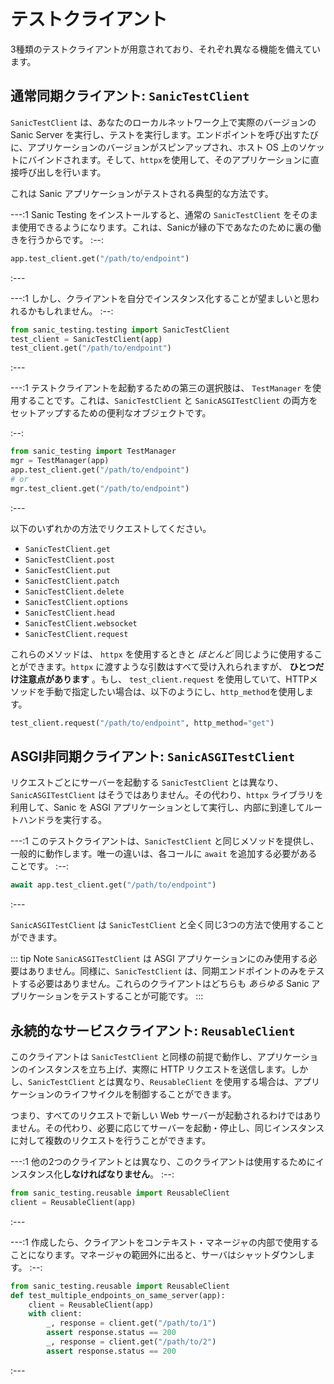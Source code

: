 # テストクライアント

3種類のテストクライアントが用意されており、それぞれ異なる機能を備えています。

## 通常同期クライアント: `SanicTestClient`

`SanicTestClient` は、あなたのローカルネットワーク上で実際のバージョンの Sanic Server を実行し、テストを実行します。エンドポイントを呼び出すたびに、アプリケーションのバージョンがスピンアップされ、ホスト OS 上のソケットにバインドされます。そして、`httpx`を使用して、そのアプリケーションに直接呼び出しを行います。

これは Sanic アプリケーションがテストされる典型的な方法です。

---:1
Sanic Testing をインストールすると、通常の `SanicTestClient` をそのまま使用できるようになります。これは、Sanicが縁の下であなたのために裏の働きを行うからです。
:--:
```python
app.test_client.get("/path/to/endpoint")
```
:---

---:1
しかし、クライアントを自分でインスタンス化することが望ましいと思われるかもしれません。
:--:
```python
from sanic_testing.testing import SanicTestClient
test_client = SanicTestClient(app)
test_client.get("/path/to/endpoint")
```
:---

---:1
テストクライアントを起動するための第三の選択肢は、 `TestManager` を使用することです。これは、`SanicTestClient` と `SanicASGITestClient` の両方をセットアップするための便利なオブジェクトです。

:--:
```python
from sanic_testing import TestManager
mgr = TestManager(app)
app.test_client.get("/path/to/endpoint")
# or
mgr.test_client.get("/path/to/endpoint")
```
:---

以下のいずれかの方法でリクエストしてください。

- `SanicTestClient.get`
- `SanicTestClient.post`
- `SanicTestClient.put`
- `SanicTestClient.patch`
- `SanicTestClient.delete`
- `SanicTestClient.options`
- `SanicTestClient.head`
- `SanicTestClient.websocket`
- `SanicTestClient.request`

これらのメソッドは、 `httpx` を使用するときと *ほとんど* 同じように使用することができます。`httpx` に渡すような引数はすべて受け入れられますが、 **ひとつだけ注意点があります** 。もし、 `test_client.request` を使用していて、HTTPメソッドを手動で指定したい場合は、以下のようにし、`http_method`を使用します。

```python
test_client.request("/path/to/endpoint", http_method="get")
```

## ASGI非同期クライアント: `SanicASGITestClient`

リクエストごとにサーバーを起動する `SanicTestClient` とは異なり、`SanicASGITestClient` はそうではありません。その代わり、`httpx` ライブラリを利用して、Sanic を ASGI アプリケーションとして実行し、内部に到達してルートハンドラを実行する。

---:1
このテストクライアントは、`SanicTestClient` と同じメソッドを提供し、一般的に動作します。唯一の違いは、各コールに `await` を追加する必要があることです。
:--:
```python
await app.test_client.get("/path/to/endpoint")
```
:---

`SanicASGITestClient` は `SanicTestClient` と全く同じ3つの方法で使用することができます。

::: tip Note
`SanicASGITestClient` は ASGI アプリケーションにのみ使用する必要はありません。同様に、`SanicTestClient` は、同期エンドポイントのみをテストする必要はありません。これらのクライアントはどちらも *あらゆる* Sanic アプリケーションをテストすることが可能です。
:::

## 永続的なサービスクライアント: `ReusableClient`

このクライアントは `SanicTestClient` と同様の前提で動作し、アプリケーションのインスタンスを立ち上げ、実際に HTTP リクエストを送信します。しかし、`SanicTestClient` とは異なり、`ReusableClient` を使用する場合は、アプリケーションのライフサイクルを制御することができます。

つまり、すべてのリクエストで新しい Web サーバーが起動されるわけではありません。その代わり、必要に応じてサーバーを起動・停止し、同じインスタンスに対して複数のリクエストを行うことができます。

---:1
他の2つのクライアントとは異なり、このクライアントは使用するためにインスタンス化**しなければなりません**。
:--:
```python
from sanic_testing.reusable import ReusableClient
client = ReusableClient(app)
```
:---


---:1
作成したら、クライアントをコンテキスト・マネージャの内部で使用することになります。マネージャの範囲外に出ると、サーバはシャットダウンします。
:--:
```python
from sanic_testing.reusable import ReusableClient
def test_multiple_endpoints_on_same_server(app):
    client = ReusableClient(app)
    with client:
        _, response = client.get("/path/to/1")
        assert response.status == 200
        _, response = client.get("/path/to/2")
        assert response.status == 200
```
:---
